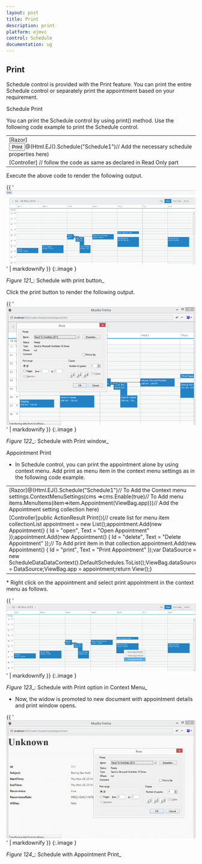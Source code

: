 ```yaml
---
layout: post
title: Print
description: print
platform: ejmvc
control: Schedule
documentation: ug
---
```


## Print

Schedule control is provided with the Print feature. You can print the entire Schedule control or separately print the appointment based on your requirement.

Schedule Print

You can print the Schedule control by using print() method. Use the following code example to print the Schedule control.



<table>
<tr>
<td>
[Razor]<div><input class="print" type="button" value="Print" />@(Html.EJ().Schedule("Schedule1")// Add the necessary schedule properties here)<script type="text/javascript">$(document).ready(function () {// function to bind the click event to the button$('.print').bind("click", function () {var obj = $("#Schedule1").data("ejSchedule");// Public method to print the scheduleobj.print();});});</script></td></tr>
<tr>
<td>
[Controller]           // follow the code as same as declared in Read Only part</td></tr>
</table>


Execute the above code to render the following output.

{{ '![](Print_images/Print_img1.png)' | markdownify }}
{:.image }


_Figure_ _121__: Schedule with print button_

Click the print button to render the following output.



{{ '![](Print_images/Print_img2.png)' | markdownify }}
{:.image }


_Figure_ _122__: Schedule with Print window_

Appointment Print

* In Schedule control, you can print the appointment alone by using context menu. Add print as menu item in the context menu settings as in the following code example.



<table>
<tr>
<td>
[Razor]@(Html.EJ().Schedule("Schedule1")// To Add the Context menu settings.ContextMenuSettings(cms =>cms.Enable(true)// To Add menu items.MenuItems(item=>item.Appointment(ViewBag.app)))// Add the Appointment setting collection here)</td></tr>
<tr>
<td>
[Controller]public ActionResult Print(){// create list for menu item collectionList<Appointment> appointment = new List<Appointment>();appointment.Add(new Appointment() { Id = "open", Text = "Open Appointment" });appointment.Add(new Appointment() { Id = "delete", Text = "Delete Appointment" });// To Add print item in that collection.appointment.Add(new Appointment() { Id = "print", Text = "Print Appointment" });var DataSource = new ScheduleDataDataContext().DefaultSchedules.ToList();ViewBag.dataSource = DataSource;ViewBag.app = appointment;return View();}</td></tr>
</table>
* Right click on the appointment and select print appointment in the context menu as follows.



{{ '![](Print_images/Print_img3.png)' | markdownify }}
{:.image }


_Figure_ _123__: Schedule with Print option in Context Menu_

* Now, the widow is promoted to new document with appointment details and print window opens.



{{ '![](Print_images/Print_img4.png)' | markdownify }}
{:.image }


_Figure_ _124__: Schedule with Appointment Print_

